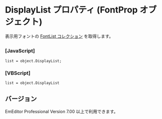 # DisplayList プロパティ (FontProp オブジェクト)

表示用フォントの [FontList コレクション](../font_list/index) を取得します。

## 

### \[JavaScript\]

```
list = object.DisplayList;
```

### \[VBScript\]

```
list = object.DisplayList
```

## バージョン

EmEditor Professional Version 7.00 以上で利用できます。
